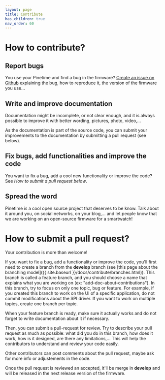 ```yaml
---
layout: page
title: Contribute
has_children: true
nav_order: 60
---
```


# How to contribute?
## Report bugs
You use your Pinetime and find a bug in the firmware? [Create an issue on Github](https://github.com/JF002/Pinetime/issues) explaining the bug, how to reproduce it, the version of the firmware you use...
## Write and improve documentation
Documentation might be incomplete, or not clear enough, and it is always possible to improve it with better wording, pictures, photo, video,...

As the documentation is part of the source code, you can submit your improvements to the documentation by submitting a pull request (see below).
## Fix bugs, add functionalities and improve the code
You want to fix a bug, add a cool new functionality or improve the code? See *How to submit a pull request below*.
## Spread the word
Pinetime is a cool open source project that deserves to be know. Talk about it around you, on social networks, on your blog,... and let people know that we are working on an open-source firmware for a smartwatch!

# How to submit a pull request?
Your contribution is more than welcome!

If you want to fix a bug, add a functionality or improve the code, you'll first need to create a branch from the **develop** branch (see [this page about the branching model]({{ site.baseurl }}/docs/contribute/branches.html)). This branch is called a feature branch, and you should choose a name that explains what you are working on (ex: "add-doc-about-contributions"). In this branch, try to focus on only one topic, bug or feature. For example, if you created this branch to work on the UI of a specific application, do not commit modifications about the SPI driver. If you want to work on multiple topics, create one branch per topic.

When your feature branch is ready, make sure it actually works and do not forget to write documentation about it if necessary.

Then, you can submit a pull-request for review. Try to describe your pull request as much as possible: what did you do in this branch, how does it work, how is it designed, are there any limitations,... This will help the contributors to understand and review your code easily.

Other contributors can post comments about the pull request, maybe ask for more info or adjustements in the code.

Once the pull request is reviewed an accepted, it'll be merge in **develop** and will be released in the next release version of the firmware.
